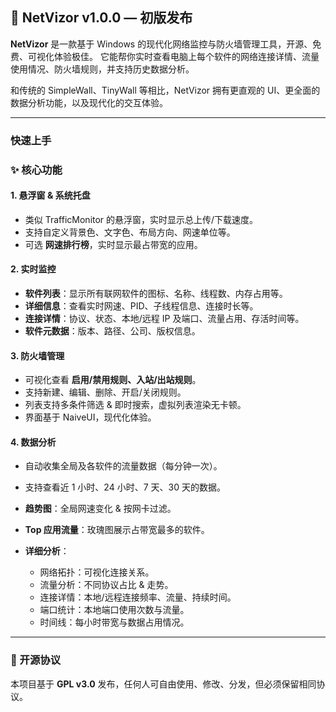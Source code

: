 ## 🚀 NetVizor v1.0.0 — 初版发布

**NetVizor** 是一款基于 Windows 的现代化网络监控与防火墙管理工具，开源、免费、可视化体验极佳。
它能帮你实时查看电脑上每个软件的网络连接详情、流量使用情况、防火墙规则，并支持历史数据分析。

和传统的 SimpleWall、TinyWall 等相比，NetVizor 拥有更直观的 UI、更全面的数据分析功能，以及现代化的交互体验。

---

### 快速上手

### ✨ 核心功能

#### 1. 悬浮窗 & 系统托盘

* 类似 TrafficMonitor 的悬浮窗，实时显示总上传/下载速度。
* 支持自定义背景色、文字色、布局方向、网速单位等。
* 可选 **网速排行榜**，实时显示最占带宽的应用。

#### 2. 实时监控

* **软件列表**：显示所有联网软件的图标、名称、线程数、内存占用等。
* **详细信息**：查看实时网速、PID、子线程信息、连接时长等。
* **连接详情**：协议、状态、本地/远程 IP 及端口、流量占用、存活时间等。
* **软件元数据**：版本、路径、公司、版权信息。

#### 3. 防火墙管理

* 可视化查看 **启用/禁用规则、入站/出站规则**。
* 支持新建、编辑、删除、开启/关闭规则。
* 列表支持多条件筛选 & 即时搜索，虚拟列表渲染无卡顿。
* 界面基于 NaiveUI，现代化体验。

#### 4. 数据分析

* 自动收集全局及各软件的流量数据（每分钟一次）。
* 支持查看近 1 小时、24 小时、7 天、30 天的数据。
* **趋势图**：全局网速变化 & 按网卡过滤。
* **Top 应用流量**：玫瑰图展示占带宽最多的软件。
* **详细分析**：

  * 网络拓扑：可视化连接关系。
  * 流量分析：不同协议占比 & 走势。
  * 连接详情：本地/远程连接频率、流量、持续时间。
  * 端口统计：本地端口使用次数与流量。
  * 时间线：每小时带宽与数据占用情况。

---

### 📜 开源协议

本项目基于 **GPL v3.0** 发布，任何人可自由使用、修改、分发，但必须保留相同协议。
